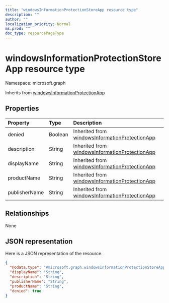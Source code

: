 ```yaml
---
title: "windowsInformationProtectionStoreApp resource type"
description: ""
author: ""
localization_priority: Normal
ms.prod: ""
doc_type: resourcePageType
---
```


# windowsInformationProtectionStoreApp resource type


Namespace: microsoft.graph




Inherits from [windowsInformationProtectionApp](../resources/windowsinformationprotectionapp.md)

## Properties
|Property|Type|Description|
|:---|:---|:---|
|denied|Boolean| Inherited from [windowsInformationProtectionApp](../resources/windowsinformationprotectionapp.md)|
|description|String| Inherited from [windowsInformationProtectionApp](../resources/windowsinformationprotectionapp.md)|
|displayName|String| Inherited from [windowsInformationProtectionApp](../resources/windowsinformationprotectionapp.md)|
|productName|String| Inherited from [windowsInformationProtectionApp](../resources/windowsinformationprotectionapp.md)|
|publisherName|String| Inherited from [windowsInformationProtectionApp](../resources/windowsinformationprotectionapp.md)|

## Relationships
None

## JSON representation
Here is a JSON representation of the resource.
<!-- {
  "blockType": "resource",
  "@odata.type": "microsoft.graph.windowsInformationProtectionStoreApp"
}
-->
``` json
{
  "@odata.type": "#microsoft.graph.windowsInformationProtectionStoreApp",
  "displayName": "String",
  "description": "String",
  "publisherName": "String",
  "productName": "String",
  "denied": true
}
```

